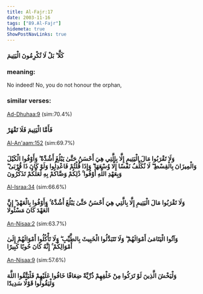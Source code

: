 ```yaml
---
title: Al-Fajr:17
date: 2003-11-16
tags: ["89.Al-Fajr"]
hidemeta: true 
ShowPostNavLinks: true 
---
```

### كَلَّا ۖ بَلْ لَا تُكْرِمُونَ الْيَتِيمَ
### meaning: 
No indeed! No, you do not honour the orphan,
### similar verses: 

[Ad-Dhuhaa:9](/93/9) (sim:70.4%)

### فَأَمَّا الْيَتِيمَ فَلَا تَقْهَرْ

[Al-An'aam:152](/6/152) (sim:69.7%)

### وَلَا تَقْرَبُوا مَالَ الْيَتِيمِ إِلَّا بِالَّتِي هِيَ أَحْسَنُ حَتَّىٰ يَبْلُغَ أَشُدَّهُ ۖ وَأَوْفُوا الْكَيْلَ وَالْمِيزَانَ بِالْقِسْطِ ۖ لَا نُكَلِّفُ نَفْسًا إِلَّا وُسْعَهَا ۖ وَإِذَا قُلْتُمْ فَاعْدِلُوا وَلَوْ كَانَ ذَا قُرْبَىٰ ۖ وَبِعَهْدِ اللَّهِ أَوْفُوا ۚ ذَٰلِكُمْ وَصَّاكُمْ بِهِ لَعَلَّكُمْ تَذَكَّرُونَ

[Al-Israa:34](/17/34) (sim:66.6%)

### وَلَا تَقْرَبُوا مَالَ الْيَتِيمِ إِلَّا بِالَّتِي هِيَ أَحْسَنُ حَتَّىٰ يَبْلُغَ أَشُدَّهُ ۚ وَأَوْفُوا بِالْعَهْدِ ۖ إِنَّ الْعَهْدَ كَانَ مَسْئُولًا

[An-Nisaa:2](/4/2) (sim:63.7%)

### وَآتُوا الْيَتَامَىٰ أَمْوَالَهُمْ ۖ وَلَا تَتَبَدَّلُوا الْخَبِيثَ بِالطَّيِّبِ ۖ وَلَا تَأْكُلُوا أَمْوَالَهُمْ إِلَىٰ أَمْوَالِكُمْ ۚ إِنَّهُ كَانَ حُوبًا كَبِيرًا

[An-Nisaa:9](/4/9) (sim:57.6%)

### وَلْيَخْشَ الَّذِينَ لَوْ تَرَكُوا مِنْ خَلْفِهِمْ ذُرِّيَّةً ضِعَافًا خَافُوا عَلَيْهِمْ فَلْيَتَّقُوا اللَّهَ وَلْيَقُولُوا قَوْلًا سَدِيدًا
